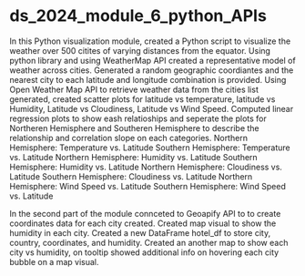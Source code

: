 # ds_2024_module_6_python_APIs
In this Python visualization module, created a Python script to visualize the weather over 500 citites of varying distances from the equator. Using python library and using WeatherMap API created a representative model of weather across cities.
Generated a random geographic coordiantes and the nearest city to each latitude and longitude combination is provided.
Using Open Weather Map API to retrieve weather data from the cities list generated, created scatter plots for latitude vs temperature, latitude vs Humidity, Latitude vs Cloudiness, Latitude vs Wind Speed. Computed linear regression plots to show eash relatioships and seperate the plots for Northeren Hemisphere and Southeren Hemisphere to describe the relationship and correlation slope on each categories.
 Northern Hemisphere: Temperature vs. Latitude
Southern Hemisphere: Temperature vs. Latitude
Northern Hemisphere: Humidity vs. Latitude
Southern Hemisphere: Humidity vs. Latitude
Northern Hemisphere: Cloudiness vs. Latitude
Southern Hemisphere: Cloudiness vs. Latitude
Northern Hemisphere: Wind Speed vs. Latitude
Southern Hemisphere: Wind Speed vs. Latitude

In the second part of the module connceted to Geoapify API to to create coordinates data for each city created. Created map visual to show the humidity in each city. Created a new DataFrame hotel_df to store city, country, coordinates, and humidity. Created an another map to show each city vs humidity, on  tooltip showed additional info on hovering each city bubble on a map visual.